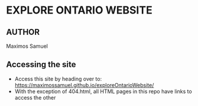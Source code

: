 # EXPLORE ONTARIO WEBSITE

## AUTHOR
Maximos Samuel

## Accessing the site
* Access this site by heading over to: https://maximossamuel.github.io/exploreOntarioWebsite/
* With the exception of 404.html, all HTML pages in this repo have links to access the other
